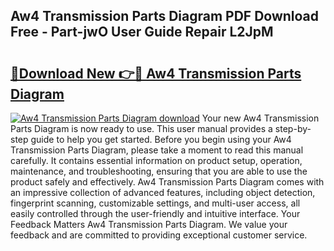 ## Aw4 Transmission Parts Diagram PDF Download Free - Part-jwO User Guide Repair L2JpM

# <h2><a href="http://dfkfexf.blite.top/?on=Aw4+Transmission+Parts+Diagram">🔗Download New 👉🔴 Aw4 Transmission Parts Diagram</a></h2>

[![Aw4 Transmission Parts Diagram download](https://i.imgur.com/lujVjoI.png)](http://dfkfexf.blite.top/?on=Aw4+Transmission+Parts+Diagram)
Your new Aw4 Transmission Parts Diagram is now ready to use. This user manual provides a step-by-step guide to help you get started. Before you begin using your Aw4 Transmission Parts Diagram, please take a moment to read this manual carefully. It contains essential information on product setup, operation, maintenance, and troubleshooting, ensuring that you are able to use the product safely and effectively. Aw4 Transmission Parts Diagram comes with an impressive collection of advanced features, including object detection, fingerprint scanning, customizable settings, and multi-user access, all easily controlled through the user-friendly and intuitive interface. Your Feedback Matters Aw4 Transmission Parts Diagram. We value your feedback and are committed to providing exceptional customer service.
